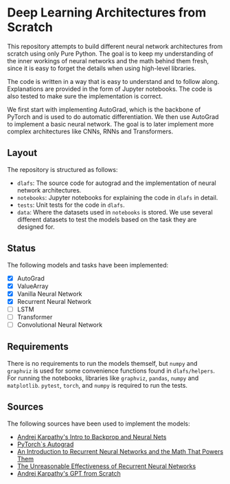 # Deep Learning Architectures from Scratch

This repository attempts to build different neural network architectures from scratch using only Pure Python. The goal is to keep my understanding of the inner workings of neural networks and the math behind them fresh, since it is easy to forget the details when using high-level libraries.

The code is written in a way that is easy to understand and to follow along. Explanations are provided in the form of Jupyter notebooks. The code is also tested to make sure the implementation is correct.

We first start with implementing AutoGrad, which is the backbone of PyTorch and is used to do automatic differentiation. We then use AutoGrad to implement a basic neural network. The goal is to later implement more complex architectures like CNNs, RNNs and Transformers.

## Layout

The repository is structured as follows:

* `dlafs`: The source code for autograd and the implementation of neural network architectures.
* `notebooks`: Jupyter notebooks for explaining the code in `dlafs` in detail.
* `tests`: Unit tests for the code in `dlafs`.
* `data`: Where the datasets used in `notebooks` is stored. We use several different datasets to test the models based on the task they are designed for.

## Status

The following models and tasks have been implemented:

* [x] AutoGrad
* [x] ValueArray
* [x] Vanilla Neural Network
* [x] Recurrent Neural Network
* [ ] LSTM
* [ ] Transformer
* [ ] Convolutional Neural Network

## Requirements

There is no requirements to run the models themself, but `numpy` and `graphviz` is used for some convenience functions found in `dlafs/helpers`. For running the notebooks, libraries like `graphviz`, `pandas`, `numpy` and `matplotlib`. `pytest`, `torch`, and `numpy` is required to run the tests.

## Sources

The following sources have been used to implement the models:

* [Andrej Karpathy's Intro to Backprop and Neural Nets](https://www.youtube.com/watch?v=VMj-3S1tku0)
* [PyTorch`s Autograd](https://pytorch.org/docs/stable/notes/autograd.html)
* [An Introduction to Recurrent Neural Networks and the Math That Powers Them](https://machinelearningmastery.com/an-introduction-to-recurrent-neural-networks-and-the-math-that-powers-them/)
* [The Unreasonable Effectiveness of Recurrent Neural Networks](https://karpathy.github.io/2015/05/21/rnn-effectiveness/)
* [Andrej Karpathy's GPT from Scratch](https://www.youtube.com/watch?v=kCc8FmEb1nY)

